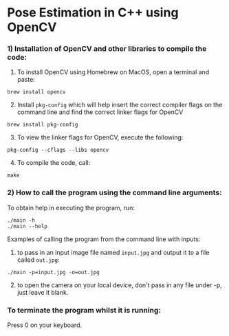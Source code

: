 # Pose Estimation in C++ using OpenCV

### 1) Installation of OpenCV and other libraries to compile the code:

1) To install OpenCV using Homebrew on MacOS, open a terminal and paste:

`brew install opencv`

2) Install `pkg-config` which will help insert the correct compiler flags on the command line and find the correct linker flags for OpenCV

`brew install pkg-config`

3) To view the linker flags for OpenCV, execute the following:

`pkg-config --cflags --libs opencv`

4) To compile the code, call:

`make`

### 2) How to call the program using the command line arguments:

To obtain help in executing the program, run:
```
./main -h
./main --help
```

Examples of calling the program from the command line with inputs:

1) to pass in an input image file named `input.jpg` and output it to a file called `out.jpg`:

`./main -p=input.jpg -o=out.jpg`

2) to open the camera on your local device, don't pass in any file under -p, just leave it blank.

### To terminate the program whilst it is running:

Press 0 on your keyboard.
